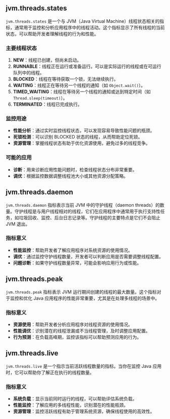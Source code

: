 ## jvm.threads.states

`jvm.threads.states` 是一个与 JVM（Java Virtual Machine）线程状态相关的指标，通常用于监控和分析应用程序中的线程活动。这个指标显示了所有线程的当前状态，可以帮助开发者理解线程的行为和性能。

### 主要线程状态

1. **NEW**：线程已创建，但尚未启动。
2. **RUNNABLE**：线程正在运行或准备运行。可以是实际运行的线程或在可运行队列中的线程。
3. **BLOCKED**：线程在等待获取一个锁，无法继续执行。
4. **WAITING**：线程正在等待另一个线程的通知（如 `Object.wait()`）。
5. **TIMED_WAITING**：线程在等待另一个线程的通知或达到特定时间（如 `Thread.sleep(timeout)`）。
6. **TERMINATED**：线程已完成执行。

### 监控用途

- **性能分析**：通过实时监控线程状态，可以发现容易导致性能问题的瓶颈。
- **死锁检测**：可以识别 BLOCKED 状态的线程，从而帮助定位死锁。
- **资源管理**：掌握线程状态有助于优化资源使用，避免过多的线程竞争。

### 可能的应用

- **诊断**：用来诊断应用性能问题时，检查线程状态分布非常重要。
- **调优**：根据监控数据调整线程池大小或其他资源分配策略。


## jvm.threads.daemon

`jvm.threads.daemon` 指标表示当前 JVM 中的守护线程（daemon threads）的数量。守护线程是与用户线程相对的线程，它们在应用程序中通常用于执行支持性任务，如垃圾回收、监控、后台日志记录等。守护线程的主要特点是它们不会阻止 JVM 退出。

### 指标意义

- **性能监控**：帮助开发者了解应用程序对系统资源的使用情况。
- **调优**：通过监控守护线程数量，开发者可以判断应用是否需要调整线程配置。
- **问题诊断**：如果守护线程数量异常，可能会影响应用行为或性能。


## jvm.threads.peak 


`jvm.threads.peak` 指标表示 JVM 运行期间创建的线程的最大数量。这个指标对于监控和优化 Java 应用程序的性能非常重要，尤其是在处理多线程的场景中。

### 指标意义

- **资源使用**：帮助开发者分析应用程序对线程资源的使用情况。
- **性能调优**：识别潜在的线程泄漏或不当线程管理，及时调整应用配置。
- **行为预测**：在负载高峰期，监控该指标可以帮助预测应用的行为。


## jvm.threads.live

`jvm.threads.live` 是一个指示当前活跃线程数量的指标。当你在监控 Java 应用时，它可以帮助你了解正在执行的线程数量。

### 指标意义

- **系统负载**：显示当前同时运行的线程，可以帮助评估系统负载。
- **性能监控**：了解应用的多线程性能，识别潜在的性能瓶颈。
- **资源管理**：监控活跃线程有助于管理系统资源，确保线程使用的高效性。
